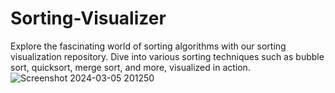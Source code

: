 # Sorting-Visualizer
Explore the fascinating world of sorting algorithms with our sorting visualization repository. Dive into various sorting techniques such as bubble sort, quicksort, merge sort, and more, visualized in action.
![Screenshot 2024-03-05 201250](https://github.com/manojmk007/Sorting-Visualizer/assets/120106717/479885da-91e5-4d93-83b9-12905b22d5d8)
